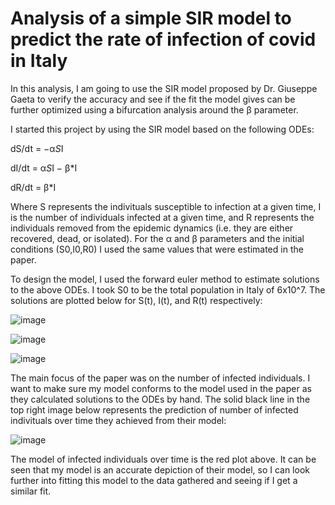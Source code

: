 # Analysis of a simple SIR model to predict the rate of infection of covid in Italy

In this analysis, I am going to use the SIR model proposed by Dr. Giuseppe Gaeta to verify the accuracy and see if the fit the model gives can be further optimized using a bifurcation analysis around the β parameter.

I started this project by using the SIR model based on the following ODEs:

dS/dt = −α*S*I

dI/dt = α*S*I − β*I

dR/dt = β*I

Where S represents the indivituals susceptible to infection at a given time, I is the number of individuals infected at a given time, and R represents the individuals removed from the epidemic dynamics (i.e. they are either recovered, dead, or isolated). For the α and β parameters and the initial conditions (S0,I0,R0) I used the same values that were estimated in the paper. 

To design the model, I used the forward euler method to estimate solutions to the above ODEs. I took S0 to be the total population in Italy of 6x10^7. The solutions are plotted below for S(t), I(t), and R(t) respectively:

![image](https://user-images.githubusercontent.com/112734081/206884953-af6b9bfd-7c72-4e84-9a82-57ce7f993c3c.png)

![image](https://user-images.githubusercontent.com/112734081/206884959-997cfbae-bac2-48ea-b673-a0cc230bef3f.png)

![image](https://user-images.githubusercontent.com/112734081/206884970-33b44710-4411-4fe8-96d8-2bcc3a0e5b0e.png)

The main focus of the paper was on the number of infected individuals. I want to make sure my model conforms to the model used in the paper as they calculated solutions to the ODEs by hand. The solid black line in the top right image below represents the prediction of number of infected indivituals over time they achieved from their model:

![image](https://user-images.githubusercontent.com/112734081/206885122-88c51a01-fef5-4079-ba23-309c86c25532.png)

The model of infected individuals over time is the red plot above. It can be seen that my model is an accurate depiction of their model, so I can look further into fitting this model to the data gathered and seeing if I get a similar fit.
